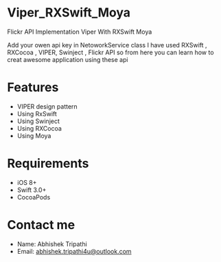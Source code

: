 # Viper_RXSwift_Moya
Flickr API Implementation Viper With RXSwift Moya


Add your owen api key in NetoworkService class 
I have used RXSwift , RXCocoa , VIPER, Swinject , Flickr API so from here you can learn how to creat awesome application using these api 


# Features
 - VIPER design pattern
 - Using RxSwift
 - Using Swinject
 - Using RXCocoa
 - Using Moya
 
# Requirements
- iOS 8+
- Swift 3.0+
- CocoaPods
 

# Contact me
- Name: Abhishek Tripathi
- Email: abhishek.tripathi4u@outlook.com
